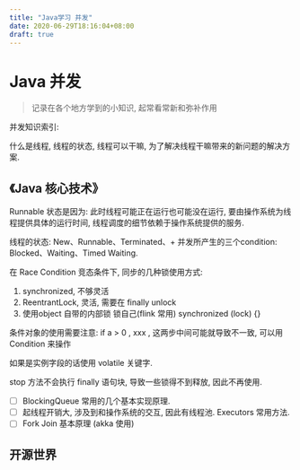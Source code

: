 ```yaml
---
title: "Java学习 并发"
date: 2020-06-29T18:16:04+08:00
draft: true
---
```


# Java 并发

> 记录在各个地方学到的小知识, 起常看常新和弥补作用

并发知识索引:

什么是线程, 线程的状态, 线程可以干嘛, 为了解决线程干嘛带来的新问题的解决方案.

## 《Java 核心技术》

Runnable 状态是因为: 此时线程可能正在运行也可能没在运行, 要由操作系统为线程提供具体的运行时间, 线程调度的细节依赖于操作系统提供的服务.

线程的状态: New、Runnable、Terminated、+ 并发所产生的三个condition: Blocked、Waiting、Timed Waiting.

在 Race Condition 竞态条件下, 同步的几种锁使用方式:

1. synchronized, 不够灵活
2. ReentrantLock, 灵活, 需要在 finally unlock
3. 使用object 自带的内部锁 锁自己(flink 常用) synchronized (lock) {}

条件对象的使用需要注意: if a > 0 , xxx , 这两步中间可能就导致不一致, 可以用 Condition 来操作

如果是实例字段的话使用 volatile 关键字.

stop 方法不会执行 finally 语句块, 导致一些锁得不到释放, 因此不再使用.

- [ ] BlockingQueue 常用的几个基本实现原理.
- [ ] 起线程开销大, 涉及到和操作系统的交互, 因此有线程池. Executors 常用方法.
- [ ] Fork Join 基本原理 (akka 使用)

## 开源世界